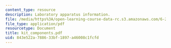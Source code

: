 ```yaml
---
content_type: resource
description: Laboratory apparatus information.
file: /media/https%3A/open-learning-course-data-rc.s3.amazonaws.com/6-270-autonomous-robot-design-competition-january-iap-2005/843e522a788633bf1897a46008c1fcfd_kit_components.pdf
file_type: application/pdf
resourcetype: Document
title: kit_components.pdf
uid: 843e522a-7886-33bf-1897-a46008c1fcfd
---
```


